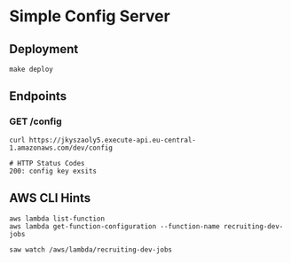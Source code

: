 # Simple Config Server

## Deployment

```
make deploy
```

## Endpoints

### GET /config
```
curl https://jkyszaoly5.execute-api.eu-central-1.amazonaws.com/dev/config

# HTTP Status Codes
200: config key exsits
```

## AWS CLI Hints
```
aws lambda list-function
aws lambda get-function-configuration --function-name recruiting-dev-jobs
```

```
saw watch /aws/lambda/recruiting-dev-jobs
```